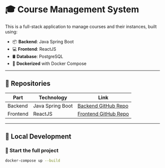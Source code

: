 # 🎓 Course Management System

This is a full-stack application to manage courses and their instances, built using:

- 📦 **Backend**: Java Spring Boot
- 💻 **Frontend**: ReactJS
- 🛢️ **Database**: PostgreSQL
- 🐳 **Dockerized** with Docker Compose

---

## 📂 Repositories

| Part     | Technology       | Link                                     |
|----------|------------------|------------------------------------------|
| Backend  | Java Spring Boot | [Backend GitHub Repo](<your-backend-repo>) |
| Frontend | ReactJS          | [Frontend GitHub Repo](<your-frontend-repo>) |

---

## 🔧 Local Development

### 🚀 Start the full project

```bash
docker-compose up --build
